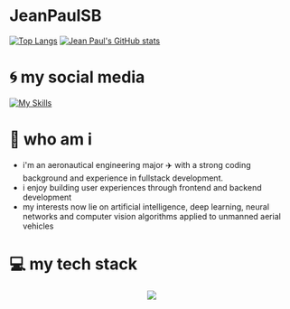 # JeanPaulSB
[![Top Langs](https://github-readme-stats.vercel.app/api/top-langs/?username=JeanPaulSB&hide=html,jupyter%20notebook&langs_count=8)](https://github.com/JeanPaulSB/github-readme-stats)
[![Jean Paul's GitHub stats](https://github-readme-stats.vercel.app/api?username=JeanPaulSB)](https://github.com/JeanPaulSB/github-readme-stats)

# :cyclone: my social media
[![My Skills](https://skillicons.dev/icons?i=linkedin)](https://www.linkedin.com/in/jeanpaulsb/)


# :jack_o_lantern: who am i


- i'm an aeronautical engineering major :airplane: with a strong coding background and experience in fullstack development.
- i enjoy building user experiences through frontend and backend development
- my interests now lie on artificial intelligence, deep learning, neural networks and computer vision algorithms applied to unmanned aerial vehicles


# :computer: my tech stack


<p align="center">
  <a href="https://skillicons.dev">
    <img src="https://skillicons.dev/icons?i=git,docker,java,python,javascript,nuxt,next,vue,spring,django,flask,fastapi,mysql,postgresql,nginx,postman,redis,nodejs,linux,mongodb,ros,react,tailwind,matlab,swift&perline=7" />
  </a>
</p>


<!--
**JeanPaulSB/JeanPaulSB** is a ✨ _special_ ✨ repository because its `README.md` (this file) appears on your GitHub profile.

Here are some ideas to get you started:

- 🔭 I’m currently working on ...
- 🌱 I’m currently learning ...
- 👯 I’m looking to collaborate on ...
- 🤔 I’m looking for help with ...
- 💬 Ask me about ...
- 📫 How to reach me: ...
- 😄 Pronouns: ...
- ⚡ Fun fact: ...
-->
